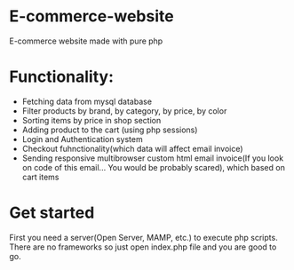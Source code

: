 # E-commerce-website
  E-commerce website made with pure php
 

# Functionality:

* Fetching data from mysql database
* Filter products by brand, by category, by price, by color
* Sorting items by price in shop section
* Adding product to the cart (using php sessions)
* Login and Authentication system
* Checkout fuhnctionality(which data will affect email invoice)
* Sending responsive multibrowser custom html email invoice(If you look on code of this email... You would be probably scared), 
  which based on cart items




# Get started

First you need a server(Open Server, MAMP, etc.) to execute php scripts.
There are no frameworks so just open index.php file and you are good to go.
